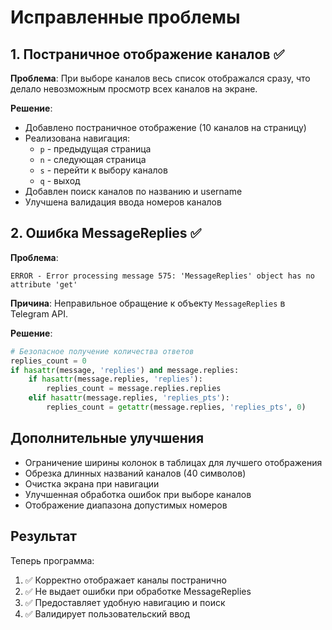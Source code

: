 # Исправленные проблемы

## 1. Постраничное отображение каналов ✅

**Проблема**: При выборе каналов весь список отображался сразу, что делало невозможным просмотр всех каналов на экране.

**Решение**:
- Добавлено постраничное отображение (10 каналов на страницу)
- Реализована навигация:
  - `p` - предыдущая страница
  - `n` - следующая страница
  - `s` - перейти к выбору каналов
  - `q` - выход
- Добавлен поиск каналов по названию и username
- Улучшена валидация ввода номеров каналов

## 2. Ошибка MessageReplies ✅

**Проблема**: 
```
ERROR - Error processing message 575: 'MessageReplies' object has no attribute 'get'
```

**Причина**: Неправильное обращение к объекту `MessageReplies` в Telegram API.

**Решение**:
```python
# Безопасное получение количества ответов
replies_count = 0
if hasattr(message, 'replies') and message.replies:
    if hasattr(message.replies, 'replies'):
        replies_count = message.replies.replies
    elif hasattr(message.replies, 'replies_pts'):
        replies_count = getattr(message.replies, 'replies_pts', 0)
```

## Дополнительные улучшения

- Ограничение ширины колонок в таблицах для лучшего отображения
- Обрезка длинных названий каналов (40 символов)
- Очистка экрана при навигации
- Улучшенная обработка ошибок при выборе каналов
- Отображение диапазона допустимых номеров

## Результат

Теперь программа:
1. ✅ Корректно отображает каналы постранично
2. ✅ Не выдает ошибки при обработке MessageReplies
3. ✅ Предоставляет удобную навигацию и поиск
4. ✅ Валидирует пользовательский ввод